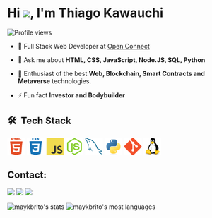 
<h1 align="left">Hi <img src="https://raw.githubusercontent.com/kaueMarques/kaueMarques/master/hi.gif" width="30px">, I'm Thiago Kawauchi</h1>
<p align="left"> <img src="https://komarev.com/ghpvc/?username=thiagokawauchi&color=yellow" alt="Profile views" /> </p>

- 🔭 Full Stack Web Developer at [Open Connect](https://openconnect.com.br/index.html)

- 💬 Ask me about **HTML, CSS, JavaScript, Node.JS, SQL, Python**

- 🚀 Enthusiast of the best **Web, Blockchain, Smart Contracts and Metaverse** technologies.

- ⚡ Fun fact **Investor and Bodybuilder**

## 🛠 &nbsp;Tech Stack

<img src="https://raw.githubusercontent.com/devicons/devicon/1119b9f84c0290e0f0b38982099a2bd027a48bf1/icons/html5/html5-plain-wordmark.svg"  width="40" height="40" /> <img src="https://raw.githubusercontent.com/devicons/devicon/1119b9f84c0290e0f0b38982099a2bd027a48bf1/icons/css3/css3-plain-wordmark.svg"  width="40" height="40" /> <img src="https://raw.githubusercontent.com/devicons/devicon/1119b9f84c0290e0f0b38982099a2bd027a48bf1/icons/javascript/javascript-original.svg"  width="40" height="40" /> <img src="https://raw.githubusercontent.com/devicons/devicon/1119b9f84c0290e0f0b38982099a2bd027a48bf1/icons/nodejs/nodejs-original.svg"  width="40" height="40" /> <img src="https://raw.githubusercontent.com/devicons/devicon/1119b9f84c0290e0f0b38982099a2bd027a48bf1/icons/mysql/mysql-original.svg"  width="40" height="40" /> <img src="https://raw.githubusercontent.com/devicons/devicon/1119b9f84c0290e0f0b38982099a2bd027a48bf1/icons/python/python-original.svg"  width="40" height="40" /> <img src="https://raw.githubusercontent.com/devicons/devicon/1119b9f84c0290e0f0b38982099a2bd027a48bf1/icons/git/git-original.svg"  width="40" height="40" /> <img src="https://raw.githubusercontent.com/devicons/devicon/1119b9f84c0290e0f0b38982099a2bd027a48bf1/icons/linux/linux-original.svg"  width="40" height="40" />

## Contact:
<a href="https://www.linkedin.com/in/thiago-kawauchi" target="_blank"><img src="https://img.shields.io/badge/-LinkedIn-%230077B5?style=for-the-badge&logo=linkedin&logoColor=white" target="_blank"></a>
<a href = "mailto:thiago.kawauchi@gmail.com"><img src="https://img.shields.io/badge/Gmail-D14836?style=for-the-badge&logo=gmail&logoColor=white" target="_blank"></a>
<a href="https://instagram.com/thiago.kawauchi" target="_blank"><img src="https://img.shields.io/badge/-Instagram-%23E4405F?style=for-the-badge&logo=instagram&logoColor=white" target="_blank"></a>

<p align="left">
<img width="530em" src="https://github-readme-stats.vercel.app/api?username=thiagokawauchi&show_icons=true&theme=vision-friendly-dark" alt="maykbrito's stats"/>
<img width="530em" src="https://github-readme-stats.vercel.app/api/top-langs/?username=thiagokawauchi&layout=compact&theme=vision-friendly-dark" alt="maykbrito's most languages"/>
</p>
